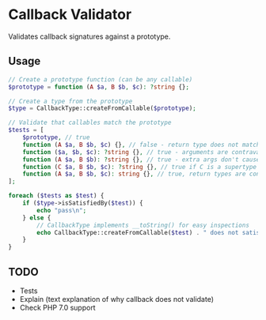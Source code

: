 Callback Validator
==================

Validates callback signatures against a prototype.

## Usage

```php
// Create a prototype function (can be any callable)
$prototype = function (A $a, B $b, $c): ?string {};

// Create a type from the prototype
$type = CallbackType::createFromCallable($prototype);

// Validate that callables match the prototype
$tests = [
    $prototype, // true
    function (A $a, B $b, $c) {}, // false - return type does not match
    function ($a, $b, $c): ?string {}, // true - arguments are contravariant
    function (A $a, B $b): ?string {}, // true - extra args don't cause errors
    function (C $a, B $b, $c): ?string {}, // true if C is a supertype of A, false otherwise
    function (A $a, B $b, $c): string {}, // true, return types are convariant
];

foreach ($tests as $test) {
    if ($type->isSatisfiedBy($test)) {
        echo "pass\n";
    } else {
        // CallbackType implements __toString() for easy inspections
        echo CallbackType::createFromCallable($test) . " does not satisfy $type\n";
    }
}
```

## TODO

- Tests
- Explain (text explanation of why callback does not validate)
- Check PHP 7.0 support
